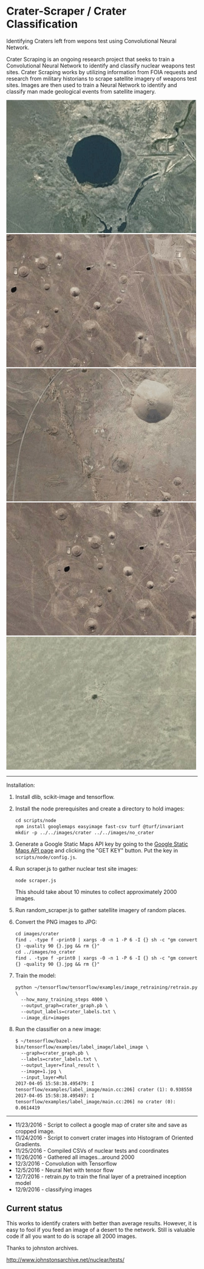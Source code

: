 # Crater-Scraper / Crater Classification

Identifying Craters left from wepons test using Convolutional Neural
Network.

Crater Scraping is an ongoing research project that seeks to train a
Convolutional Neural Network to identify and classify nuclear weapons
test sites. Crater Scraping works by utilizing information from FOIA
requests and research from military historians to scrape satellite
imagery of weapons test sites. Images are then used to train a Neural
Network to identify and classify man made geological events from
satellite imagery.

![Alt text](./1.jpeg "")
![Alt text](./2.jpeg "")
![Alt text](./4.jpeg "")
![Alt text](./3.jpeg "")
![Alt text](./5.jpeg "")


-----------------------------------

Installation:

1. Install dlib, scikit-image and tensorflow.

2. Install the node prerequisites and create a directory to hold
   images:
    ```
    cd scripts/node
    npm install googlemaps easyimage fast-csv turf @turf/invariant
    mkdir -p ../../images/crater ../../images/no_crater
    ```

3. Generate a Google Static Maps API key by going to
   the
   [Google Static Maps API page](https://developers.google.com/maps/documentation/static-maps/) and
   clicking the "GET KEY" button. Put the key in
   `scripts/node/config.js`.

3. Run scraper.js to gather nuclear test site images:
    ```
    node scraper.js
    ```

    This should take about 10 minutes to collect approximately 2000
    images.

4. Run random_scraper.js to gather satellite imagery of random places.

5. Convert the PNG images to JPG:

    ```
    cd images/crater
    find . -type f -print0 | xargs -0 -n 1 -P 6 -I {} sh -c "gm convert {} -quality 90 {}.jpg && rm {}"
    cd ../images/no_crater
    find . -type f -print0 | xargs -0 -n 1 -P 6 -I {} sh -c "gm convert {} -quality 90 {}.jpg && rm {}"
    ```

5. Train the model:
    ```
    python ~/tensorflow/tensorflow/examples/image_retraining/retrain.py \
      --how_many_training_steps 4000 \
      --output_graph=crater_graph.pb \
      --output_labels=crater_labels.txt \
      --image_dir=images
    ```

5. Run the classifier on a new image:
    ```
    $ ~/tensorflow/bazel-bin/tensorflow/examples/label_image/label_image \
      --graph=crater_graph.pb \
      --labels=crater_labels.txt \
      --output_layer=final_result \
      --image=1.jpg \
      --input_layer=Mul
    2017-04-05 15:58:38.495479: I tensorflow/examples/label_image/main.cc:206] crater (1): 0.938558
    2017-04-05 15:58:38.495497: I tensorflow/examples/label_image/main.cc:206] no crater (0): 0.0614419
    ```

-----------------------------------

* 11/23/2016 - Script to collect a google map of crater site and save as cropped image.
* 11/24/2016 - Script to convert crater images into Histogram of Oriented Gradients.
* 11/25/2016 - Compiled CSVs of nuclear tests and coordinates
* 11/26/2016 - Gathered all images...around 2000
* 12/3/2016 - Convolution with Tensorflow
* 12/5/2016 - Neural Net with tensor flow
* 12/7/2016 - retrain.py to train the final layer of a pretrained inception model
* 12/9/2016 - classifying images

## Current status

This works to identify craters with better than average results.
However, it is easy to fool if you feed an image of a desert to the
network. Still is valuable code if all you want to do is scrape all
2000 images.

Thanks to johnston archives.

http://www.johnstonsarchive.net/nuclear/tests/
